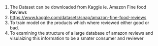 1. The Dataset can be downloaded from Kaggle ie. Amazon Fine food Reviews
2. https://www.kaggle.com/datasets/snap/amazon-fine-food-reviews
3. To train model on the products which where reviewed either good or bad.
4. To examining the structure of a large database of amazon reviews and visulaizing this information to be a smater consumer and reviewer
